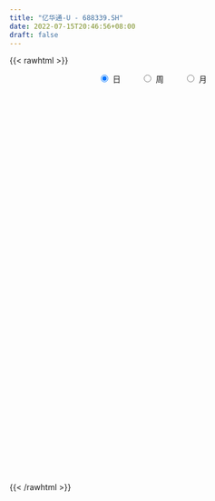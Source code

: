 ```yaml
---
title: "亿华通-U - 688339.SH"
date: 2022-07-15T20:46:56+08:00
draft: false
---
```

{{< rawhtml >}}
    <div style="text-align: center">
        <label style="padding: 1rem;"><input style="margin-right: .5rem" type="radio" name="period" value="D" checked onclick="period_change(this)">日</label>
        <label style="padding: 1rem;"><input style="margin-right: .5rem" type="radio" name="period" value="W" onclick="period_change(this)">周</label>
        <label style="padding: 1rem;"><input style="margin-right: .5rem" type="radio" name="period" value="M" onclick="period_change(this)">月</label>
    </div>
    <div id="chart" style="height: 700px;"></div> 
    <script type="text/javascript">
        const D_v = [122840.15,67784.85,40010.23,38948.13,27871.6,39319.38,24513.02,21845.94,32118.93,36399.35,22933.5,15683.45,16554.68,12849.53,21810.24,12802.76,8422.82,6478.18,26694.96,14858.07,17778.52,10036.28,19913.49,13846.43,11354.92,13323.6,16495.74,17724.28,27050.69,18312.02,26135.26,19083.2,10703.05,9941.13,13969.88,8158.47,5971.71,9762.68,6975.75,8599.5,11281.44,5937.91,11667.49,6543.9,6720.34,7186.29,8266.64,7191.52,7586.0,4204.61,6062.3,4913.04,5056.68,7971.61,9731.22,16400.45,9423.94,10645.43,14364.07,14942.88,13112.63,9391.3,11762.97,16383.7,19282.24,13751.73,13870.77,14265.45,16014.0,23109.76,22734.22,17003.62,17836.89,20062.16,15646.12,12535.87,15285.58,16427.45,10031.93,6187.57,6600.94,11083.04,9013.67,6338.99,9694.97,8666.97,12798.87,8049.06,8078.37,8896.34,10460.43,10818.56,7808.57,10925.07,9991.14,16662.99,11868.82,8359.2,9758.34,14391.55,8458.0,11807.37,14355.99,30365.06,15924.03,14913.21,8304.08,7945.53,6277.61,6343.32,13462.85,7157.8,8977.51,11316.66,5895.32,14329.83,16391.63,10662.02,9136.28,9342.3,11350.46,6739.46,5540.35,5962.11,4595.23,9185.24,7612.61,5132.15,10468.18,6330.5,6363.84,6632.13,10608.37,7289.84,8086.49,5783.23,4792.21,6573.24,6232.94,10130.53,4849.35,4464.63,4153.59,4233.44,12542.85,6956.34,3120.83,4142.68,4316.64,4665.44,4854.0,3888.17,2475.55,2548.46,4948.01,3987.51,4372.83,3967.58,9588.86,6949.38,7836.97,8032.09,8016.08,2885.98,4256.88,4048.5,3094.47,9227.32,5488.82,5253.54,4855.49,4092.91,5089.9,3146.23,2947.98,5293.71,3601.29,4149.55,5275.71,4000.51,2668.88,4547.8,3287.0,3639.04,4871.68,3408.7,2297.37,2127.36,2476.79,4500.35,2333.13,2205.24,2286.7,3216.13,5305.05,3241.56,3600.53,6212.56,8011.79,4543.25,3368.89,3243.83,2040.67,3694.43,4448.13,2793.34,3805.18,5010.77,4762.8,10262.33,4949.88,4379.0,2500.64,11866.2,6215.26,4521.55,4503.98,4345.94,6688.6,3845.1,7248.1,7540.7,6051.07,7377.5,5820.09,5238.02,4300.87,3339.42,10065.26,8948.86,7087.66,10022.39,11051.56,6993.14,7504.87,5094.32,6218.35,6010.46,7498.52,8163.59,7587.82,8732.62,13972.99,21505.89,34418.23,51848.86,36421.56,38996.94,42679.97,35809.18,28672.55,14386.99,14433.78,11206.43,16873.09,16737.07,10542.53,22698.34,19250.44,14996.81,19207.82,15948.66,23433.12,16879.81,11276.56,10150.86,9579.91,11139.99,9313.91,9901.43,11084.87,10017.03,8851.53,5251.3,5755.91,4103.58,6836.59,10156.94,6511.26,5836.97,5781.22,5190.43,7101.36,5289.57,5747.11,4364.54,4148.71,3749.45,11518.07,5743.48,5587.77,10517.52,15261.8,7705.4,7016.85,13699.87,12660.81,9051.48,9097.33,6549.23,6332.63,12725.28,11726.22,8049.2,6606.03,7295.96,11054.86,8091.2,5735.09,8550.36,24118.67,15389.17,19799.33,11619.3,8386.08,9705.25,8476.25,21129.69,29587.02,18396.94,13781.01,28933.95,21318.74,16120.02,12498.67,13280.19,12187.66,11288.44,11101.78,21794.72,13029.89,18081.5,15241.41,12327.49,10284.66,12921.27,17729.65,12553.24,8833.21,9481.98,7634.15,12380.82,11779.11,10301.09,8348.48,11144.2,9630.65,7218.25,9182.62,7363.99,7542.93,8383.76,15272.17,8167.78,6009.07,9386.29,10642.19,10416.92,8953.3,7683.05,9999.66,9678.29,13478.32,21483.06,23389.75,18117.36,18748.07,13506.47,13945.71,8430.04,7049.24,8331.72,10476.31,17408.25,8471.56,7128.25,12526.04,7298.51,10374.42,15161.27,12377.49,14807.54,12625.25,13198.4,9203.82,7768.05,11171.71,12213.79,12354.77,8014.02,15343.36,11257.94,35164.98,25034.53,21059.21,12976.91,13532.9,14258.8,11917.64,7464.15,16945.38,13020.25,10314.82,13676.22,6576.06,5467.06,8804.76,8382.35,6516.09,7212.9,7617.82,7274.67,6801.08,9631.54,9678.89,9406.44,7682.34,14741.83,7423.59,7888.21,7132.83,10528.0,12101.4,6241.09,4548.72,5959.77,6058.4,9178.07,7674.26,8038.68,5937.12,10970.33,5360.11,5948.21,5343.02,5394.36,7225.04,12139.68,18295.93,29971.32,20352.06,15887.27,11627.69,14100.43,15867.48,16378.41,14276.14,11672.19,12773.37,32556.25,24691.47,15882.45,17980.45,14378.51,14887.44,17570.3,21721.39,12299.97,11609.31,11423.32,11932.53,11199.22,24647.45,21241.77,13003.01,13831.51,9581.0,67475.36,40331.6]
const D_histogram = [0.0,-0.7734700855,-2.2127885845,-3.272280758,-4.0307066289,-3.5406134459,-3.2147796133,-2.9269873074,-2.12581302,-0.677530244,-0.0920580419,0.009569806,-0.0174501129,-0.0234540265,-0.736418748,-0.9880720503,-0.8591971742,-0.9165323857,0.6286565468,1.7914093257,1.7195987644,1.2005793726,1.0396555666,1.1462596878,1.5623157189,2.0014547604,2.4236506113,3.0315706045,3.7924260021,4.6267745873,3.785986613,2.5522860073,1.7840255253,0.916122877,-0.3371380793,-1.3749036388,-1.7778093792,-2.2624220332,-1.8646663412,-1.1857309782,-0.701679656,-0.5416046574,-0.1112017028,-0.2152440549,-0.4396379539,-0.1153275288,-0.5653307745,-0.7801678757,-1.053461704,-1.168616228,-1.3444306289,-1.519181336,-1.6302261435,-1.9075082637,-1.5291784499,-1.132157184,-0.6433733714,0.3178344778,1.1877169596,1.8729168429,2.3364409911,2.4763222367,2.4105843619,2.8661368087,3.82350349,4.3415219714,4.4590465451,3.575322261,3.8891065818,5.0538737411,6.2467588768,6.7199843579,6.1659492681,6.7131340093,6.0852009623,5.3779513738,3.7510818199,1.6813437247,1.239625649,0.9707289875,0.504224994,0.9569765005,0.8750841354,0.1808644211,0.6072741495,0.2196403425,0.6798560284,1.2367413296,1.5637441031,1.5855559865,1.2932602367,1.7998931316,1.1352278558,0.4776852615,-0.6576589696,-2.6019943661,-2.584918622,-2.7700075726,-3.0466480619,-4.2437382237,-4.9491288938,-4.5903361461,-3.0317062638,-5.6281112966,-7.5764232801,-7.6883063462,-7.4566690269,-6.4981550884,-5.4819695719,-5.2189934308,-2.2372071153,-0.3171440595,1.7871282211,4.15029998,5.0095038895,6.7203035772,8.1578728206,7.8177546848,6.8720546304,6.8864093201,4.2300824997,2.936326663,0.3515556197,0.4318763064,0.2680054801,0.3464329044,-0.8327994884,-2.390063346,-1.0569147153,-0.0466425962,-1.1206112906,-3.1746924234,-5.9253715326,-6.8438761745,-6.363275491,-5.1383251228,-4.9869231763,-3.4034554464,-2.7653967465,-3.9583065631,-4.1825579403,-4.1536323135,-4.3243829968,-4.0794512563,-5.717964102,-5.8011117093,-5.1598400638,-4.3186689611,-3.9940013701,-4.2722097197,-4.6116827573,-4.6249295307,-3.84236587,-3.2518676884,-1.9041902412,-1.3607705559,-0.1872625896,0.8286860755,3.6946078161,4.7406589877,6.3341192935,7.0890925464,5.9877070144,4.6903226091,4.4454962176,3.4029466685,2.7835123892,4.4305628398,4.6607940938,5.0754096395,4.3355046451,3.8300592786,2.7196944404,2.0001349404,1.5625155009,-0.0466224611,-0.5978249202,-1.762662149,-3.5086860291,-4.5992092684,-5.0848688724,-4.2436850816,-4.0462884327,-3.7366075639,-2.7867167623,-1.8912602402,-1.1708320181,-0.835798211,-0.8856155572,0.4144869767,1.0346376514,1.2256490338,1.5209744534,2.0663121833,2.9354432017,3.1224493146,2.5950441708,2.8649773255,3.8641517161,4.0798644023,3.2771993678,2.4668995146,1.6880308225,0.9703120299,-0.4892564663,-1.7362878379,-2.6320811043,-2.3594052992,-1.4666568868,-1.9122254876,-2.173992095,-2.8264591644,-2.8618309068,-0.1069653937,1.2021116383,1.9382366117,1.4445247142,0.8356349464,1.8610583761,1.9561805684,3.4632757947,4.7933365329,4.3880372308,3.6357290069,2.5975174365,1.0795290646,0.4847443009,-0.6474847989,-0.9765878323,-0.4656552512,-0.5401038669,-1.0867289091,-2.5644295351,-3.1588349852,-4.3514482219,-5.1988206349,-4.8717893723,-3.8325733095,-2.7092514371,-2.7199650155,-1.871176307,-1.5194538894,-0.6837733901,0.6740076092,0.3666824361,2.8198304235,4.1029451003,5.4325241804,6.5023764636,5.1827726827,3.7675055324,2.2091870142,1.3641061318,1.1725479937,1.207159756,1.6425316148,0.9757563333,1.2074189129,0.597360133,-0.8734151871,-3.0349615637,-4.3962606748,-6.2275902402,-6.4321852293,-6.2242220909,-5.7780035565,-5.3930608941,-5.0301615027,-4.9534807415,-4.8810855646,-4.1116249499,-4.2546953296,-4.1356590641,-4.0571990893,-3.418296631,-3.0549834078,-2.341056533,-0.9353017549,-0.5963603893,-0.229004162,0.0314891544,0.7562784574,1.2830847721,1.6814239602,2.5144259743,2.698080535,2.6440309702,2.7588029996,3.4061502512,3.501299324,3.626022808,4.4335002522,5.4192839246,5.1528326213,4.3781441191,2.5720583787,2.5951092153,2.2705527133,2.0788332,2.1677766779,1.6412645342,1.6884235443,1.8137739769,1.4885849386,1.2418287403,1.231112644,1.5205364581,0.8722080012,0.4837028424,0.3392166528,1.3174864342,1.816896274,2.3049333353,2.0274836735,1.0312761988,0.7212524216,0.2234903223,0.3566957431,1.2445351185,1.3562138028,1.3521796355,2.1917228404,1.6526280073,1.8585157216,1.4984234186,1.2866141806,1.2550507344,0.6179454108,-0.0980397743,0.1736758659,-0.6470880577,-2.1100108913,-3.572925666,-4.1226502831,-4.1607085531,-4.5724094572,-4.4453757611,-4.700893368,-4.7400321943,-4.8495883656,-4.609322063,-4.7613420796,-5.1838143705,-4.7290529255,-4.6258611282,-4.6900293385,-4.7167687257,-4.2611726123,-3.6067737074,-2.9738303775,-2.0986628864,-1.6360732758,-1.737865215,-1.652502388,-1.336947611,-1.3711547166,-1.9387557814,-1.8651939026,-1.9286278525,-2.1155176295,-2.3830373096,-2.5737871514,-2.8875392972,-3.5865718874,-4.5460894935,-5.0261960112,-4.1946975255,-3.1986369697,-2.1303170099,-1.3907713087,-0.7352636724,-0.274244651,0.7860824913,1.4224691812,2.0934929367,2.5797147634,3.1159346591,3.4096029348,3.5504149854,3.4127437219,2.7866184048,2.2739276156,1.7302224804,1.6900525031,1.5444603614,1.1448125244,0.5149237109,0.396707263,0.8942222603,1.2236895773,1.882149373,2.3863669054,3.7473821755,4.2853516211,3.8016999827,3.2011172664,2.3682752654,2.2724265121,1.6600312926,1.1000002452,1.1408144655,0.7340683601,0.3472470466,-0.6815139569,-0.9984126192,-1.3454668923,-1.6812278956,-2.0050700835,-1.9342202724,-1.972669665,-1.754025668,-1.8475733614,-2.0128100451,-2.694744663,-3.1704403999,-2.8746099041,-2.2968871634,-1.5075413309,-0.9049329629,-0.3174308338,0.287326375,0.908193908,1.5109239868,1.9874739729,2.2348099437,2.319143313,2.5302811808,2.8295894988,3.1013951226,3.2255171787,3.2712955183,2.9505126742,2.6315148266,2.4149815025,2.0847228883,1.9848386796,2.0313372849,2.3144044797,0.4505347222,-0.5174015703,-1.2828497962,-1.7398481594,-2.0272863567,-1.8262746155,-1.4805637571,-1.0735845883,-0.845564168,-0.4997832037,-0.0742051554,0.6734472135,0.8834380131,0.9706022418,1.2362902619,1.4299256962,1.5937081348,1.7852734157,1.5046996804,1.2674997727,1.0893674449,1.0055285884,0.8163301188,0.6080805747,0.9251931126,0.7519484791,0.4529476198,-0.050631906,-0.245575927,0.8383952707,1.2657099495]
const D_fast = [0.0,-0.9668376068,-2.959353252,-4.836915615,-6.6030181431,-6.9980783216,-7.4759393923,-7.9198939133,-7.6501728808,-6.3712726659,-5.8088149742,-5.7047946748,-5.736177122,-5.7480445421,-6.6451139506,-7.1437852655,-7.229709683,-7.5161779909,-5.8138249217,-4.2032198114,-3.8451306816,-4.0640052302,-3.9650151446,-3.5718461015,-2.7652111407,-1.8257084091,-0.7975999053,0.5682127391,2.2771746372,4.2682168692,4.3739255481,3.7782964442,3.4560423435,2.8171704145,1.4796249384,0.0981334692,-0.749224616,-1.7994427783,-1.8678536716,-1.4853510532,-1.176719645,-1.1520458108,-0.7494432818,-0.9072966476,-1.2416000351,-0.9461214922,-1.5374574316,-1.9473365017,-2.483995756,-2.8913043369,-3.4032263951,-3.9577724362,-4.4763737796,-5.2305329657,-5.2344977644,-5.1205157945,-4.7925753247,-3.751908856,-2.5850971344,-1.4316680404,-0.3840336443,0.3749281605,0.9118363761,2.0839230251,3.9971655788,5.6005645531,6.8328507631,6.8429570443,8.1290180105,10.557253605,13.3118284599,15.4650500305,16.4525022578,18.6779705013,19.5713376949,20.2085759498,19.5194768509,17.8700746868,17.7382630234,17.7120486087,17.3716008638,18.0635964954,18.2004751641,17.5514715551,18.1296998209,17.7969760996,18.4271557925,19.2932264262,20.0111652254,20.4293661055,20.4603854148,21.4169915927,21.0361332808,20.4980120019,19.1982530284,16.6034190403,15.9742651289,15.0966742852,14.0583717805,11.8003470627,9.8576741692,9.0688828803,9.8695861967,5.8661533397,2.0237355362,-0.0102241165,-1.6427540539,-2.3087788874,-2.663085764,-3.7048579805,-1.2823734438,0.5584035971,3.1094579329,6.5102046868,8.6217845688,12.0126601507,15.4896975993,17.1040181347,17.8763317379,19.6122887576,18.0134825622,17.4538083912,14.9569262528,15.1452160162,15.0483465599,15.2133822103,13.8259499454,11.6711702513,12.7400902032,13.7387016732,12.3845801562,9.5368259175,5.3048039252,2.6753302397,1.5651120503,1.5054811379,0.4101522904,1.1427561587,1.0894656719,-1.0930207855,-2.3629116477,-3.3723940993,-4.6242405318,-5.3991716053,-8.4671754766,-10.0006010113,-10.6492893816,-10.8877855193,-11.5616182708,-12.9078790502,-14.4002727771,-15.5697519333,-15.7477797401,-15.9702484806,-15.0986185937,-14.8953915474,-13.7686992285,-12.5455790445,-8.7560053499,-6.5247894313,-3.3477993022,-0.8205529127,-0.4250116911,-0.5498154442,0.3167322188,0.1249193369,0.2013631549,2.9560543154,4.3514840928,6.0349520484,6.3789232153,6.8309926685,6.4005514404,6.1810256754,6.1340351112,4.5132415339,3.8125828448,2.2070800787,-0.4161153087,-2.6564408651,-4.4133176872,-4.6330551668,-5.4472306261,-6.0717016483,-5.8184900372,-5.3958485752,-4.9681283576,-4.8420441033,-5.1132653387,-3.7095410607,-2.8307309732,-2.3333073323,-1.6577382993,-0.5958225236,1.0071692952,1.9747877368,2.0961436356,3.0823211218,5.0475334414,6.2832122282,6.2998470357,6.1062720611,5.7494110746,5.2742702895,3.6923876768,2.0112843457,0.4574708032,0.1402952835,0.6663794742,-0.2572454985,-1.0625101296,-2.4215919901,-3.1724214593,-0.4442972946,1.165307647,2.3859917733,2.2534110543,1.8534300231,3.3441180469,3.9282853812,6.3011995562,8.8295944277,9.5213044332,9.6779284611,9.2890962498,8.0409901441,7.5673914556,6.273291156,5.7000411646,6.0945599329,5.8850853505,5.066778081,2.9479700713,1.5638558748,-0.7166194173,-2.863696989,-3.7546130695,-3.6735403341,-3.227531321,-3.9182361533,-3.5372415216,-3.5653825762,-2.9006454244,-1.3743625229,-1.590017087,1.5680885063,3.8769394582,6.5646495833,9.2600959825,9.2361853723,8.7627946051,7.7567728404,7.252718491,7.3542973512,7.6906990526,8.5367038151,8.1138676169,8.6473849247,8.1866661781,6.4975370612,3.5772502937,1.1168860138,-2.2713411116,-4.083982408,-5.4320747923,-6.430357147,-7.3936797081,-8.2883206924,-9.4500101167,-10.5978863309,-10.8563319537,-12.0630761658,-12.9779546662,-13.9137944639,-14.1294661633,-14.529898792,-14.4012360505,-13.2293067111,-13.0394554428,-12.7293502561,-12.460984651,-11.5471257336,-10.6995482259,-9.8808530477,-8.4192445401,-7.5610698456,-6.9541116679,-6.1496388887,-4.6507540742,-3.6802801704,-2.6490509845,-0.7331984772,1.6074061764,2.6291630284,2.9490105559,1.7859394102,2.4577675506,2.700849227,3.0288380136,3.6597256611,3.5435296509,4.0127945471,4.5915884739,4.6385456703,4.702246657,4.9993087218,5.6688666503,5.2385901937,4.9710107455,4.9113287192,6.2189701091,7.1726040174,8.2368744126,8.4662956691,7.7279072441,7.5981965723,7.1563070536,7.3786864101,8.5776595652,9.0283917001,9.3624024417,10.7498763568,10.6239385255,11.2944551702,11.3089687218,11.4188130289,11.7010122664,11.2183932955,10.4778981668,10.7930327735,9.8104968355,7.820071279,5.4639250878,3.8835378999,2.8053024917,1.2504992233,0.2661889791,-1.1645519698,-2.3886988446,-3.7106521073,-4.6227163204,-5.965071857,-7.6834977405,-8.4109995269,-9.4642730116,-10.7009485565,-11.9068801252,-12.5165771648,-12.7638716868,-12.8743859512,-12.5238841817,-12.4703128902,-13.0065711331,-13.3343339031,-13.3530160288,-13.7300118136,-14.7823018238,-15.1750384206,-15.7206293336,-16.436398518,-17.2996775256,-18.1338741551,-19.1695111252,-20.7651866872,-22.8612266668,-24.5978821873,-24.815058083,-24.6186567696,-24.0829160622,-23.6910631883,-23.2193714701,-22.8269136114,-21.5700658462,-20.578061861,-19.3836648713,-18.2525143538,-16.9373107933,-15.7912417839,-14.762825987,-14.04731132,-13.976782036,-13.9209909213,-14.0321404363,-13.6497972878,-13.4092743392,-13.5227190451,-14.0238769309,-14.0429165631,-13.3218460006,-12.6864562893,-11.5574591504,-10.4566498917,-8.1587890777,-6.5494817268,-6.0827083695,-5.8830117692,-6.1237849539,-5.6515270791,-5.8489144755,-6.1339454616,-5.8079276249,-6.0311566403,-6.3311661921,-7.5303056849,-8.0968075019,-8.7802284982,-9.5362964753,-10.3614061842,-10.7741114411,-11.30572825,-11.52559067,-12.0810317037,-12.7494708987,-14.1050916823,-15.3733975192,-15.7962194995,-15.7927185496,-15.3802580498,-15.0038829226,-14.4957385019,-13.8191496993,-12.9712336893,-11.9907726138,-11.0173541346,-10.2113156778,-9.5471964803,-8.7034883172,-7.6967826246,-6.6496282201,-5.7191268693,-4.8555246501,-4.4386793257,-4.0997984667,-3.7125864151,-3.5216643073,-3.1253388461,-2.5710059196,-1.7093376048,-3.4605736818,-4.5578603669,-5.6440210419,-6.5359814448,-7.3302412313,-7.585798144,-7.6102282249,-7.4716452031,-7.4550158248,-7.2341806614,-6.827153902,-5.9111397297,-5.4802894269,-5.1504746378,-4.5757140521,-4.0245971938,-3.4623877214,-2.8245040867,-2.7289029018,-2.6492278663,-2.555018333,-2.3874750423,-2.3725909822,-2.4288203826,-1.8804095666,-1.8656670804,-2.0514310347,-2.567668537,-2.8240065397,-1.5304365244,-0.7866943582]
const D_slow = [0.0,-0.1933675214,-0.7465646675,-1.564634857,-2.5723115142,-3.4574648757,-4.261159779,-4.9929066059,-5.5243598609,-5.6937424219,-5.7167569323,-5.7143644808,-5.7187270091,-5.7245905157,-5.9086952027,-6.1557132152,-6.3705125088,-6.5996456052,-6.4424814685,-5.9946291371,-5.564729446,-5.2645846028,-5.0046707112,-4.7181057893,-4.3275268595,-3.8271631694,-3.2212505166,-2.4633578655,-1.5152513649,-0.3585577181,0.5879389351,1.226010437,1.6720168183,1.9010475375,1.8167630177,1.473037108,1.0285847632,0.4629792549,-0.0031873304,-0.299620075,-0.475039989,-0.6104411533,-0.638241579,-0.6920525928,-0.8019620812,-0.8307939634,-0.9721266571,-1.167168626,-1.430534052,-1.722688109,-2.0587957662,-2.4385911002,-2.8461476361,-3.323024702,-3.7053193145,-3.9883586105,-4.1492019533,-4.0697433339,-3.772814094,-3.3045848832,-2.7204746355,-2.1013940763,-1.4987479858,-0.7822137836,0.1736620889,1.2590425817,2.373804218,3.2676347832,4.2399114287,5.503379864,7.0650695832,8.7450656726,10.2865529896,11.964836492,13.4861367326,14.830624576,15.768395031,16.1887309621,16.4986373744,16.7413196212,16.8673758698,17.1066199949,17.3253910287,17.370607134,17.5224256714,17.577335757,17.7472997641,18.0564850965,18.4474211223,18.8438101189,19.1671251781,19.617098461,19.900905425,20.0203267404,19.855911998,19.2054134064,18.5591837509,17.8666818578,17.1050198423,16.0440852864,14.806803063,13.6592190264,12.9012924605,11.4942646363,9.6001588163,7.6780822297,5.813914973,4.1893762009,2.8188838079,1.5141354503,0.9548336714,0.8755476566,1.3223297118,2.3599047068,3.6122806792,5.2923565735,7.3318247787,9.2862634499,11.0042771075,12.7258794375,13.7834000624,14.5174817282,14.6053706331,14.7133397097,14.7803410798,14.8669493059,14.6587494338,14.0612335973,13.7970049185,13.7853442694,13.5051914468,12.7115183409,11.2301754578,9.5192064141,7.9283875414,6.6438062607,5.3970754666,4.546211605,3.8548624184,2.8652857776,1.8196462926,0.7812382142,-0.299857535,-1.3197203491,-2.7492113746,-4.1994893019,-5.4894493179,-6.5691165581,-7.5676169007,-8.6356693306,-9.7885900199,-10.9448224026,-11.9054138701,-12.7183807922,-13.1944283525,-13.5346209915,-13.5814366389,-13.37426512,-12.450613166,-11.265448419,-9.6819185957,-7.9096454591,-6.4127187055,-5.2401380532,-4.1287639988,-3.2780273317,-2.5821492344,-1.4745085244,-0.309310001,0.9595424089,2.0434185702,3.0009333898,3.6808569999,4.180890735,4.5715196103,4.559863995,4.4104077649,3.9697422277,3.0925707204,1.9427684033,0.6715511852,-0.3893700852,-1.4009421934,-2.3350940843,-3.0317732749,-3.504588335,-3.7972963395,-4.0062458922,-4.2276497815,-4.1240280374,-3.8653686245,-3.5589563661,-3.1787127527,-2.6621347069,-1.9282739065,-1.1476615778,-0.4989005351,0.2173437963,1.1833817253,2.2033478259,3.0226476678,3.6393725465,4.0613802521,4.3039582596,4.181644143,3.7475721836,3.0895519075,2.4997005827,2.133036361,1.6549799891,1.1114819653,0.4048671742,-0.3105905525,-0.3373319009,-0.0368039913,0.4477551616,0.8088863401,1.0177950767,1.4830596708,1.9721048129,2.8379237615,4.0362578948,5.1332672024,6.0421994542,6.6915788133,6.9614610795,7.0826471547,6.920775955,6.6766289969,6.5602151841,6.4251892174,6.1535069901,5.5123996063,4.72269086,3.6348288045,2.3351236458,1.1171763028,0.1590329754,-0.5182798839,-1.1982711378,-1.6660652145,-2.0459286869,-2.2168720344,-2.0483701321,-1.9566995231,-1.2517419172,-0.2260056421,1.132125403,2.7577195189,4.0534126895,4.9952890727,5.5475858262,5.8886123592,6.1817493576,6.4835392966,6.8941722003,7.1381112836,7.4399660118,7.5893060451,7.3709522483,6.6122118574,5.5131466887,3.9562491286,2.3482028213,0.7921472986,-0.6523535905,-2.000618814,-3.2581591897,-4.4965293751,-5.7168007663,-6.7447070037,-7.8083808361,-8.8422956022,-9.8565953745,-10.7111695323,-11.4749153842,-12.0601795175,-12.2940049562,-12.4430950535,-12.500346094,-12.4924738054,-12.3034041911,-11.982632998,-11.562277008,-10.9336705144,-10.2591503806,-9.5981426381,-8.9084418882,-8.0569043254,-7.1815794944,-6.2750737924,-5.1666987294,-3.8118777482,-2.5236695929,-1.4291335631,-0.7861189685,-0.1373416646,0.4302965137,0.9500048137,1.4919489832,1.9022651167,2.3243710028,2.777814497,3.1499607317,3.4604179167,3.7681960777,4.1483301923,4.3663821926,4.4873079031,4.5721120663,4.9014836749,5.3557077434,5.9319410772,6.4388119956,6.6966310453,6.8769441507,6.9328167313,7.0219906671,7.3331244467,7.6721778974,8.0102228062,8.5581535164,8.9713105182,9.4359394486,9.8105453032,10.1321988484,10.445961532,10.6004478847,10.5759379411,10.6193569076,10.4575848932,9.9300821703,9.0368507538,8.006188183,6.9660110448,5.8229086805,4.7115647402,3.5363413982,2.3513333496,1.1389362583,-0.0133942575,-1.2037297774,-2.49968337,-3.6819466014,-4.8384118834,-6.0109192181,-7.1901113995,-8.2554045526,-9.1570979794,-9.9005555738,-10.4252212954,-10.8342396143,-11.2687059181,-11.6818315151,-12.0160684178,-12.358857097,-12.8435460423,-13.309844518,-13.7920014811,-14.3208808885,-14.9166402159,-15.5600870038,-16.281971828,-17.1786147999,-18.3151371733,-19.5716861761,-20.6203605574,-21.4200197999,-21.9525990523,-22.3002918795,-22.4841077976,-22.5526689604,-22.3561483376,-22.0005310422,-21.4771578081,-20.8322291172,-20.0532454524,-19.2008447187,-18.3132409724,-17.4600550419,-16.7634004407,-16.1949185368,-15.7623629167,-15.3398497909,-14.9537347006,-14.6675315695,-14.5388006418,-14.439623826,-14.216068261,-13.9101458666,-13.4396085234,-12.843016797,-11.9061712532,-10.8348333479,-9.8844083522,-9.0841290356,-8.4920602193,-7.9239535912,-7.5089457681,-7.2339457068,-6.9487420904,-6.7652250004,-6.6784132387,-6.848791728,-7.0983948828,-7.4347616059,-7.8550685797,-8.3563361006,-8.8398911687,-9.333058585,-9.771565002,-10.2334583423,-10.7366608536,-11.4103470194,-12.2029571193,-12.9216095954,-13.4958313862,-13.8727167189,-14.0989499596,-14.1783076681,-14.1064760743,-13.8794275973,-13.5016966006,-13.0048281074,-12.4461256215,-11.8663397932,-11.233769498,-10.5263721233,-9.7510233427,-8.944644048,-8.1268201684,-7.3891919999,-6.7313132933,-6.1275679176,-5.6063871956,-5.1101775257,-4.6023432044,-4.0237420845,-3.911108404,-4.0404587966,-4.3611712456,-4.7961332855,-5.3029548746,-5.7595235285,-6.1296644678,-6.3980606149,-6.6094516568,-6.7343974578,-6.7529487466,-6.5845869432,-6.36372744,-6.1210768795,-5.812004314,-5.45452289,-5.0560958563,-4.6097775024,-4.2336025823,-3.9167276391,-3.6443857779,-3.3930036307,-3.188921101,-3.0369009574,-2.8056026792,-2.6176155594,-2.5043786545,-2.517036631,-2.5784306127,-2.3688317951,-2.0524043077]
const D_data = [['2020-08-10', 260.0, 187.12, 183.0, 261.11],['2020-08-11', 187.12, 175.0, 170.55, 198.78],['2020-08-12', 169.8, 159.38, 156.67, 171.88],['2020-08-13', 159.5, 154.99, 153.33, 168.88],['2020-08-14', 155.0, 150.6, 149.0, 157.87],['2020-08-17', 151.6, 162.05, 148.02, 165.5],['2020-08-18', 161.38, 158.94, 156.5, 163.48],['2020-08-19', 158.01, 157.0, 156.53, 165.28],['2020-08-20', 158.33, 163.61, 155.2, 168.51],['2020-08-21', 165.05, 175.9, 165.05, 183.69],['2020-08-24', 175.89, 169.48, 160.2, 175.89],['2020-08-25', 166.2, 164.43, 162.1, 168.93],['2020-08-26', 164.13, 162.2, 161.21, 174.0],['2020-08-27', 160.95, 161.54, 157.58, 166.98],['2020-08-28', 160.01, 149.59, 148.83, 162.8],['2020-08-31', 148.02, 151.2, 146.63, 155.8],['2020-09-01', 149.2, 154.0, 149.01, 157.01],['2020-09-02', 153.09, 150.22, 149.28, 155.48],['2020-09-03', 149.27, 173.3, 146.9, 173.3],['2020-09-04', 169.03, 175.94, 167.83, 178.0],['2020-09-07', 173.5, 164.01, 162.42, 185.0],['2020-09-08', 164.0, 157.2, 156.56, 167.77],['2020-09-09', 166.0, 160.01, 157.5, 173.0],['2020-09-10', 160.83, 163.4, 151.0, 168.0],['2020-09-11', 161.97, 169.14, 160.18, 171.08],['2020-09-14', 171.3, 172.6, 169.15, 176.14],['2020-09-15', 173.0, 176.0, 169.0, 181.99],['2020-09-16', 177.4, 182.91, 172.22, 186.0],['2020-09-17', 186.3, 191.0, 182.01, 203.0],['2020-09-18', 192.1, 199.5, 190.19, 211.29],['2020-09-21', 201.89, 181.88, 177.19, 201.95],['2020-09-22', 180.0, 174.0, 174.0, 183.79],['2020-09-23', 175.44, 176.35, 171.5, 177.86],['2020-09-24', 175.01, 172.0, 171.71, 179.47],['2020-09-25', 172.0, 161.91, 160.78, 173.97],['2020-09-28', 163.0, 157.94, 157.6, 163.84],['2020-09-29', 157.94, 160.9, 157.94, 164.44],['2020-09-30', 161.95, 155.95, 154.0, 162.48],['2020-10-09', 160.5, 165.15, 160.0, 166.66],['2020-10-12', 167.68, 170.35, 163.99, 171.49],['2020-10-13', 168.02, 170.25, 165.18, 176.34],['2020-10-14', 170.0, 167.36, 166.0, 170.0],['2020-10-15', 167.91, 172.0, 167.91, 175.77],['2020-10-16', 172.77, 165.96, 165.96, 173.0],['2020-10-19', 163.0, 163.19, 162.08, 168.29],['2020-10-20', 162.53, 170.0, 162.24, 170.97],['2020-10-21', 169.0, 159.55, 159.0, 169.5],['2020-10-22', 158.66, 160.0, 157.11, 163.4],['2020-10-23', 160.39, 157.02, 156.0, 165.35],['2020-10-26', 155.01, 156.83, 153.55, 159.4],['2020-10-27', 156.51, 154.0, 151.5, 157.2],['2020-10-28', 154.0, 151.59, 150.01, 154.28],['2020-10-29', 148.9, 149.97, 148.19, 152.76],['2020-10-30', 149.77, 144.97, 144.97, 153.47],['2020-11-02', 146.0, 151.58, 145.88, 153.49],['2020-11-03', 155.0, 152.3, 149.99, 158.9],['2020-11-04', 154.36, 154.56, 151.21, 157.5],['2020-11-05', 155.0, 163.7, 154.3, 164.5],['2020-11-06', 166.0, 167.57, 165.0, 170.88],['2020-11-09', 168.0, 170.2, 164.67, 170.66],['2020-11-10', 170.08, 171.8, 168.08, 177.56],['2020-11-11', 171.82, 170.97, 168.2, 175.69],['2020-11-12', 178.0, 170.3, 169.11, 178.0],['2020-11-13', 173.3, 179.85, 171.51, 180.66],['2020-11-16', 183.0, 192.62, 181.18, 195.0],['2020-11-17', 191.62, 194.5, 189.0, 198.04],['2020-11-18', 193.5, 195.0, 187.0, 198.5],['2020-11-19', 197.44, 184.0, 184.0, 197.5],['2020-11-20', 184.93, 201.0, 184.02, 202.49],['2020-11-23', 200.25, 219.97, 194.81, 227.02],['2020-11-24', 227.82, 232.16, 217.33, 238.88],['2020-11-25', 232.0, 234.0, 228.0, 241.5],['2020-11-26', 233.01, 227.44, 219.49, 238.0],['2020-11-27', 226.66, 247.99, 225.02, 251.88],['2020-11-30', 245.18, 240.0, 234.0, 251.51],['2020-12-01', 238.41, 242.01, 235.2, 252.5],['2020-12-02', 240.0, 230.0, 228.0, 240.01],['2020-12-03', 228.0, 218.88, 217.97, 229.2],['2020-12-04', 221.0, 235.98, 216.13, 240.4],['2020-12-07', 234.07, 239.48, 231.0, 239.63],['2020-12-08', 235.66, 238.0, 235.66, 249.04],['2020-12-09', 242.1, 252.5, 242.0, 259.99],['2020-12-10', 245.47, 250.0, 244.0, 261.0],['2020-12-11', 249.04, 243.12, 236.11, 253.49],['2020-12-14', 241.4, 259.25, 233.5, 259.25],['2020-12-15', 257.0, 251.99, 245.05, 265.73],['2020-12-16', 257.1, 265.7, 253.01, 274.0],['2020-12-17', 267.0, 273.0, 262.33, 276.8],['2020-12-18', 270.0, 276.25, 268.0, 278.77],['2020-12-21', 277.7, 277.3, 270.18, 286.44],['2020-12-22', 272.38, 276.5, 271.1, 296.58],['2020-12-23', 279.99, 291.11, 279.99, 299.32],['2020-12-24', 293.01, 280.0, 280.0, 299.26],['2020-12-25', 281.08, 280.0, 268.0, 286.0],['2020-12-28', 275.0, 271.92, 264.01, 279.88],['2020-12-29', 266.99, 254.9, 245.0, 271.7],['2020-12-30', 252.87, 274.87, 250.0, 278.35],['2020-12-31', 275.0, 272.33, 268.96, 285.0],['2021-01-04', 268.0, 270.09, 265.2, 278.76],['2021-01-05', 265.57, 253.99, 252.01, 272.8],['2021-01-06', 254.97, 253.5, 249.01, 261.46],['2021-01-07', 263.45, 264.1, 262.01, 275.8],['2021-01-08', 288.0, 283.18, 270.11, 295.0],['2021-01-11', 285.0, 226.54, 226.54, 292.0],['2021-01-12', 220.0, 218.53, 212.1, 223.43],['2021-01-13', 231.0, 231.06, 227.51, 242.0],['2021-01-14', 230.16, 230.57, 222.31, 235.73],['2021-01-15', 228.08, 238.02, 223.6, 241.99],['2021-01-18', 237.7, 239.79, 227.59, 245.38],['2021-01-19', 242.98, 229.83, 225.59, 242.98],['2021-01-20', 230.98, 269.9, 230.98, 271.77],['2021-01-21', 266.0, 269.0, 261.0, 272.71],['2021-01-22', 268.5, 282.98, 265.5, 287.99],['2021-01-25', 282.93, 301.0, 278.03, 315.8],['2021-01-26', 301.0, 295.0, 292.0, 306.7],['2021-01-27', 299.99, 318.0, 288.16, 318.01],['2021-01-28', 303.07, 330.0, 301.08, 339.68],['2021-01-29', 334.96, 318.3, 310.89, 339.88],['2021-02-01', 299.0, 314.57, 299.0, 324.07],['2021-02-02', 319.73, 331.3, 306.17, 333.99],['2021-02-03', 327.38, 297.01, 280.08, 334.0],['2021-02-04', 291.61, 308.27, 290.14, 317.0],['2021-02-05', 301.0, 284.96, 284.8, 309.8],['2021-02-08', 288.63, 313.98, 285.03, 316.0],['2021-02-09', 311.1, 313.08, 310.91, 325.0],['2021-02-10', 314.5, 318.25, 295.3, 332.0],['2021-02-18', 316.07, 301.41, 298.0, 316.07],['2021-02-19', 285.0, 290.0, 285.0, 296.98],['2021-02-22', 290.0, 326.23, 290.0, 348.0],['2021-02-23', 326.0, 330.07, 317.95, 343.84],['2021-02-24', 336.67, 305.25, 301.17, 340.0],['2021-02-25', 309.78, 284.62, 282.04, 315.0],['2021-02-26', 271.83, 260.9, 255.36, 278.88],['2021-03-01', 271.9, 270.26, 265.03, 277.99],['2021-03-02', 277.31, 282.55, 275.1, 294.05],['2021-03-03', 283.0, 292.93, 271.02, 293.89],['2021-03-04', 287.09, 280.0, 276.02, 290.99],['2021-03-05', 276.0, 300.0, 270.31, 300.79],['2021-03-08', 298.33, 292.3, 291.02, 315.0],['2021-03-09', 293.38, 265.62, 257.0, 296.88],['2021-03-10', 273.0, 270.98, 261.12, 279.8],['2021-03-11', 270.98, 270.46, 267.0, 277.46],['2021-03-12', 273.0, 264.2, 257.0, 278.0],['2021-03-15', 262.3, 266.12, 260.0, 277.77],['2021-03-16', 255.0, 234.5, 225.17, 267.79],['2021-03-17', 237.0, 244.2, 227.11, 249.97],['2021-03-18', 246.15, 249.7, 239.0, 249.97],['2021-03-19', 241.18, 251.56, 241.1, 252.99],['2021-03-22', 249.22, 243.9, 236.95, 249.22],['2021-03-23', 244.53, 231.99, 227.87, 244.53],['2021-03-24', 232.0, 224.66, 221.1, 235.79],['2021-03-25', 224.66, 222.6, 217.0, 231.0],['2021-03-26', 223.98, 229.63, 223.98, 234.44],['2021-03-29', 233.58, 226.34, 224.12, 233.58],['2021-03-30', 239.0, 237.17, 235.2, 247.69],['2021-03-31', 239.01, 229.0, 226.4, 243.13],['2021-04-01', 228.95, 239.0, 226.0, 241.63],['2021-04-02', 239.38, 241.3, 236.57, 246.51],['2021-04-06', 254.8, 275.0, 249.9, 276.9],['2021-04-07', 279.0, 264.5, 256.98, 279.0],['2021-04-08', 269.0, 281.48, 263.0, 288.0],['2021-04-09', 284.98, 281.48, 279.02, 298.0],['2021-04-12', 279.9, 261.5, 256.02, 282.9],['2021-04-13', 255.07, 255.99, 253.5, 261.5],['2021-04-14', 255.56, 268.0, 252.3, 271.0],['2021-04-15', 268.0, 257.13, 255.38, 268.0],['2021-04-16', 255.01, 259.99, 250.28, 264.18],['2021-04-19', 259.95, 293.8, 258.0, 297.98],['2021-04-20', 292.61, 284.66, 281.0, 294.16],['2021-04-21', 282.88, 292.68, 277.01, 298.82],['2021-04-22', 293.68, 281.32, 279.99, 297.79],['2021-04-23', 278.19, 284.52, 278.19, 293.39],['2021-04-26', 285.16, 275.66, 274.88, 288.0],['2021-04-27', 274.83, 278.05, 268.27, 281.72],['2021-04-28', 275.11, 280.5, 274.36, 289.06],['2021-04-29', 280.5, 261.52, 261.01, 281.0],['2021-04-30', 261.52, 269.3, 261.5, 272.75],['2021-05-06', 268.0, 256.6, 254.04, 269.5],['2021-05-07', 253.01, 239.8, 237.05, 257.98],['2021-05-10', 235.0, 237.42, 232.89, 247.98],['2021-05-11', 233.1, 237.02, 229.0, 238.0],['2021-05-12', 239.0, 250.89, 232.05, 253.58],['2021-05-13', 249.55, 242.18, 238.18, 249.55],['2021-05-14', 242.0, 241.57, 233.0, 244.85],['2021-05-17', 244.0, 250.01, 241.56, 257.0],['2021-05-18', 250.94, 251.99, 248.02, 255.58],['2021-05-19', 253.98, 252.43, 248.58, 254.99],['2021-05-20', 255.0, 249.1, 248.5, 259.88],['2021-05-21', 248.6, 243.77, 240.1, 255.5],['2021-05-24', 245.4, 263.3, 243.8, 264.98],['2021-05-25', 260.0, 260.0, 255.65, 263.21],['2021-05-26', 261.5, 257.2, 256.08, 263.0],['2021-05-27', 259.82, 260.45, 259.0, 267.52],['2021-05-28', 259.23, 266.89, 259.23, 274.45],['2021-05-31', 266.89, 276.47, 261.83, 284.95],['2021-06-01', 275.5, 273.0, 270.35, 281.0],['2021-06-02', 271.5, 265.3, 261.19, 273.99],['2021-06-03', 263.0, 276.77, 260.01, 285.4],['2021-06-04', 274.0, 292.16, 266.0, 294.0],['2021-06-07', 294.48, 289.07, 283.3, 297.2],['2021-06-08', 288.0, 278.04, 274.0, 293.0],['2021-06-09', 277.05, 276.35, 267.03, 280.96],['2021-06-10', 274.1, 274.65, 270.3, 279.0],['2021-06-11', 275.68, 273.02, 265.0, 277.9],['2021-06-15', 271.0, 258.61, 255.16, 275.0],['2021-06-16', 255.61, 253.6, 252.0, 263.0],['2021-06-17', 251.01, 250.92, 245.85, 256.5],['2021-06-18', 253.06, 262.27, 248.27, 264.8],['2021-06-21', 262.27, 272.0, 255.6, 274.6],['2021-06-22', 272.0, 255.35, 249.04, 272.0],['2021-06-23', 256.88, 254.29, 253.65, 261.9],['2021-06-24', 255.0, 245.01, 244.0, 257.28],['2021-06-25', 247.0, 248.6, 245.1, 250.83],['2021-06-28', 266.0, 289.72, 258.12, 289.97],['2021-06-29', 290.05, 283.04, 280.1, 294.0],['2021-06-30', 279.98, 282.7, 276.16, 285.16],['2021-07-01', 282.19, 269.39, 266.66, 283.65],['2021-07-02', 269.39, 266.0, 263.01, 272.78],['2021-07-05', 267.1, 288.88, 266.0, 288.88],['2021-07-06', 289.81, 282.04, 276.5, 295.67],['2021-07-07', 279.78, 306.61, 278.0, 310.0],['2021-07-08', 306.58, 315.9, 302.0, 325.57],['2021-07-09', 315.86, 301.0, 300.02, 315.86],['2021-07-12', 301.72, 297.53, 293.0, 306.5],['2021-07-13', 297.79, 292.5, 285.82, 307.99],['2021-07-14', 290.44, 282.0, 277.52, 290.44],['2021-07-15', 285.0, 289.47, 278.0, 292.2],['2021-07-16', 296.0, 278.98, 278.33, 296.0],['2021-07-19', 283.07, 285.4, 281.77, 316.26],['2021-07-20', 285.39, 296.79, 277.01, 304.98],['2021-07-21', 299.11, 291.16, 289.01, 300.0],['2021-07-22', 290.0, 283.8, 282.66, 305.99],['2021-07-23', 282.0, 266.0, 264.06, 282.0],['2021-07-26', 269.0, 269.88, 262.01, 280.88],['2021-07-27', 267.84, 255.11, 255.0, 271.91],['2021-07-28', 253.0, 250.49, 241.2, 255.0],['2021-07-29', 252.18, 260.0, 251.14, 264.99],['2021-07-30', 258.0, 269.23, 255.41, 273.0],['2021-08-02', 270.9, 273.5, 264.5, 276.98],['2021-08-03', 273.0, 260.0, 254.0, 279.6],['2021-08-04', 259.0, 271.0, 253.6, 272.88],['2021-08-05', 271.88, 266.4, 263.99, 281.8],['2021-08-06', 268.18, 274.5, 268.18, 288.0],['2021-08-09', 276.0, 286.69, 276.0, 303.77],['2021-08-10', 284.65, 268.8, 264.7, 293.39],['2021-08-11', 277.0, 310.28, 275.08, 310.55],['2021-08-12', 304.09, 308.43, 303.93, 333.0],['2021-08-13', 300.0, 320.0, 296.0, 334.98],['2021-08-16', 326.0, 328.33, 325.0, 348.55],['2021-08-17', 332.0, 302.88, 295.0, 342.05],['2021-08-18', 298.0, 298.5, 288.88, 316.66],['2021-08-19', 291.76, 291.79, 283.17, 297.76],['2021-08-20', 288.88, 296.46, 282.91, 298.83],['2021-08-23', 297.06, 303.72, 297.04, 308.18],['2021-08-24', 314.0, 307.99, 306.0, 325.0],['2021-08-25', 308.12, 316.39, 293.7, 319.0],['2021-08-26', 310.0, 304.0, 304.0, 316.0],['2021-08-27', 311.0, 316.0, 306.99, 329.54],['2021-08-30', 316.03, 306.22, 304.01, 323.93],['2021-08-31', 312.0, 290.74, 289.05, 317.0],['2021-09-01', 291.0, 271.65, 265.0, 292.0],['2021-09-02', 271.68, 270.0, 265.0, 278.01],['2021-09-03', 259.26, 251.85, 248.9, 267.0],['2021-09-06', 254.49, 262.08, 245.12, 262.08],['2021-09-07', 260.8, 262.4, 253.7, 265.91],['2021-09-08', 260.56, 262.35, 255.55, 267.8],['2021-09-09', 262.35, 259.16, 257.5, 267.34],['2021-09-10', 259.16, 256.35, 251.72, 260.99],['2021-09-13', 253.03, 249.39, 248.88, 256.78],['2021-09-14', 251.95, 245.06, 242.0, 253.8],['2021-09-15', 244.8, 251.58, 235.17, 251.58],['2021-09-16', 249.57, 237.44, 236.0, 251.99],['2021-09-17', 237.45, 236.1, 226.0, 241.0],['2021-09-22', 232.0, 231.5, 230.1, 239.62],['2021-09-23', 232.0, 236.0, 232.0, 239.6],['2021-09-24', 236.0, 231.08, 231.02, 236.26],['2021-09-27', 230.99, 234.55, 230.8, 239.69],['2021-09-28', 235.01, 245.92, 234.9, 250.6],['2021-09-29', 240.6, 234.9, 233.38, 244.8],['2021-09-30', 235.61, 235.06, 231.66, 241.28],['2021-10-08', 236.0, 233.56, 232.79, 242.0],['2021-10-11', 234.98, 240.6, 232.0, 241.1],['2021-10-12', 239.99, 240.6, 239.98, 251.2],['2021-10-13', 243.0, 241.01, 235.06, 247.19],['2021-10-14', 244.0, 249.88, 242.05, 252.0],['2021-10-15', 247.5, 245.08, 241.4, 249.0],['2021-10-18', 248.8, 243.18, 241.05, 248.8],['2021-10-19', 246.0, 246.31, 244.28, 249.84],['2021-10-20', 246.36, 256.32, 243.5, 261.68],['2021-10-21', 254.65, 253.1, 251.11, 260.8],['2021-10-22', 253.93, 255.97, 253.1, 260.72],['2021-10-25', 259.2, 269.48, 253.8, 271.98],['2021-10-26', 270.0, 279.9, 266.51, 286.95],['2021-10-27', 278.0, 269.95, 268.5, 279.69],['2021-10-28', 269.68, 264.3, 262.0, 273.98],['2021-10-29', 260.9, 247.0, 243.0, 260.9],['2021-11-01', 250.0, 267.1, 247.12, 270.0],['2021-11-02', 270.1, 263.9, 260.5, 275.97],['2021-11-03', 265.51, 266.01, 258.12, 275.0],['2021-11-04', 265.5, 271.13, 262.27, 272.0],['2021-11-05', 271.13, 264.0, 263.54, 273.0],['2021-11-08', 275.25, 271.53, 270.8, 281.86],['2021-11-09', 270.0, 274.75, 270.0, 280.68],['2021-11-10', 272.49, 270.31, 264.08, 275.98],['2021-11-11', 270.0, 271.31, 267.02, 272.9],['2021-11-12', 274.31, 275.08, 270.17, 279.06],['2021-11-15', 275.08, 281.27, 272.0, 289.18],['2021-11-16', 284.0, 270.11, 269.0, 284.0],['2021-11-17', 270.69, 271.73, 267.06, 273.98],['2021-11-18', 280.0, 274.32, 273.17, 283.7],['2021-11-19', 270.0, 292.0, 268.0, 292.95],['2021-11-22', 292.5, 292.0, 287.9, 296.77],['2021-11-23', 293.0, 297.0, 283.5, 303.8],['2021-11-24', 295.58, 290.6, 288.83, 296.88],['2021-11-25', 289.44, 280.3, 280.08, 290.5],['2021-11-26', 278.59, 287.03, 278.53, 287.9],['2021-11-29', 280.0, 283.85, 279.0, 286.0],['2021-11-30', 289.5, 292.0, 286.41, 296.7],['2021-12-01', 292.0, 305.9, 292.0, 322.0],['2021-12-02', 306.0, 301.0, 301.0, 314.62],['2021-12-03', 304.01, 302.05, 296.53, 305.97],['2021-12-06', 311.0, 317.5, 310.05, 323.0],['2021-12-07', 318.0, 303.83, 297.32, 319.79],['2021-12-08', 304.0, 314.99, 300.0, 319.97],['2021-12-09', 313.27, 310.2, 306.52, 316.75],['2021-12-10', 306.92, 313.05, 304.0, 315.0],['2021-12-13', 311.99, 317.14, 309.0, 320.0],['2021-12-14', 313.5, 309.99, 307.0, 319.88],['2021-12-15', 308.0, 307.05, 306.1, 315.93],['2021-12-16', 306.3, 319.77, 304.0, 328.14],['2021-12-17', 315.0, 305.9, 305.31, 316.0],['2021-12-20', 308.5, 292.0, 288.9, 308.7],['2021-12-21', 289.0, 283.13, 277.5, 289.0],['2021-12-22', 282.9, 287.24, 279.05, 294.29],['2021-12-23', 284.8, 289.8, 282.95, 295.88],['2021-12-24', 291.32, 281.3, 281.0, 295.58],['2021-12-27', 280.29, 284.41, 270.0, 288.21],['2021-12-28', 282.1, 276.18, 275.0, 292.88],['2021-12-29', 276.01, 274.72, 273.2, 279.8],['2021-12-30', 273.09, 269.83, 269.0, 275.88],['2021-12-31', 272.0, 270.85, 269.1, 274.6],['2022-01-04', 270.9, 262.32, 261.36, 272.6],['2022-01-05', 264.0, 253.11, 250.04, 264.0],['2022-01-06', 251.68, 259.77, 249.81, 262.99],['2022-01-07', 261.29, 252.51, 252.0, 266.7],['2022-01-10', 250.5, 246.0, 244.0, 256.0],['2022-01-11', 246.0, 241.5, 240.82, 250.22],['2022-01-12', 243.99, 244.0, 241.02, 247.0],['2022-01-13', 245.39, 245.1, 237.1, 246.5],['2022-01-14', 244.44, 244.32, 239.08, 246.99],['2022-01-17', 245.27, 247.96, 241.11, 249.8],['2022-01-18', 247.59, 243.4, 241.59, 247.59],['2022-01-19', 241.15, 234.37, 230.07, 242.88],['2022-01-20', 233.71, 233.67, 230.55, 236.97],['2022-01-21', 231.31, 234.75, 230.99, 236.78],['2022-01-24', 234.68, 228.3, 226.6, 234.68],['2022-01-25', 227.01, 216.85, 216.06, 231.47],['2022-01-26', 220.0, 220.15, 217.04, 225.0],['2022-01-27', 217.21, 215.0, 214.95, 224.73],['2022-01-28', 215.0, 209.14, 207.07, 217.99],['2022-02-07', 209.12, 203.0, 199.99, 211.29],['2022-02-08', 202.94, 198.55, 195.0, 205.73],['2022-02-09', 200.0, 191.17, 189.99, 200.86],['2022-02-10', 191.5, 178.6, 177.02, 192.0],['2022-02-11', 176.15, 165.03, 164.0, 177.78],['2022-02-14', 162.0, 160.58, 159.13, 165.7],['2022-02-15', 163.1, 171.4, 161.51, 172.42],['2022-02-16', 173.3, 172.45, 169.54, 176.49],['2022-02-17', 172.88, 173.72, 170.99, 175.39],['2022-02-18', 173.46, 169.93, 169.02, 174.58],['2022-02-21', 169.95, 168.61, 166.0, 170.99],['2022-02-22', 166.65, 165.58, 163.2, 168.72],['2022-02-23', 168.61, 174.22, 168.0, 175.05],['2022-02-24', 173.0, 171.23, 169.35, 181.46],['2022-02-25', 173.0, 173.52, 172.5, 178.26],['2022-02-28', 172.54, 173.2, 171.02, 176.3],['2022-03-01', 178.8, 175.97, 175.15, 180.88],['2022-03-02', 174.59, 175.0, 171.8, 176.89],['2022-03-03', 176.44, 174.38, 170.46, 177.99],['2022-03-04', 172.66, 171.14, 170.0, 180.99],['2022-03-07', 171.28, 162.99, 161.0, 171.28],['2022-03-08', 162.9, 161.0, 159.14, 168.65],['2022-03-09', 162.0, 157.07, 150.58, 163.7],['2022-03-10', 162.45, 160.95, 159.17, 165.3],['2022-03-11', 159.6, 158.26, 153.25, 159.6],['2022-03-14', 157.84, 152.56, 152.0, 157.84],['2022-03-15', 152.49, 145.46, 145.46, 154.8],['2022-03-16', 146.54, 148.14, 139.27, 149.01],['2022-03-17', 151.35, 155.36, 150.68, 159.6],['2022-03-18', 153.9, 154.34, 152.05, 157.66],['2022-03-21', 154.34, 160.44, 152.5, 162.88],['2022-03-22', 161.0, 161.5, 156.52, 163.2],['2022-03-23', 172.0, 178.0, 172.0, 184.0],['2022-03-24', 180.1, 174.44, 173.58, 183.2],['2022-03-25', 173.0, 163.55, 163.51, 173.97],['2022-03-28', 163.0, 160.6, 160.52, 165.0],['2022-03-29', 161.0, 154.78, 153.8, 162.95],['2022-03-30', 158.35, 162.19, 157.02, 163.3],['2022-03-31', 162.36, 154.27, 153.15, 162.99],['2022-04-01', 155.29, 151.8, 150.5, 155.29],['2022-04-06', 152.32, 157.81, 151.5, 162.5],['2022-04-07', 157.3, 150.98, 149.37, 157.3],['2022-04-08', 150.98, 148.55, 144.19, 151.0],['2022-04-11', 148.48, 135.56, 135.5, 148.52],['2022-04-12', 136.02, 139.16, 135.05, 140.58],['2022-04-13', 137.49, 135.0, 134.56, 137.72],['2022-04-14', 136.92, 130.98, 129.5, 137.02],['2022-04-15', 130.54, 126.7, 124.34, 130.54],['2022-04-18', 126.35, 128.15, 123.76, 130.02],['2022-04-19', 126.5, 124.0, 124.0, 131.49],['2022-04-20', 126.94, 124.85, 124.5, 127.97],['2022-04-21', 124.97, 118.4, 118.0, 125.0],['2022-04-22', 118.4, 113.75, 113.03, 118.66],['2022-04-25', 112.29, 101.5, 101.5, 112.29],['2022-04-26', 101.11, 96.9, 96.26, 103.52],['2022-04-27', 95.03, 101.86, 93.2, 102.0],['2022-04-28', 101.22, 103.8, 98.2, 103.96],['2022-04-29', 102.0, 106.68, 100.13, 106.68],['2022-05-05', 107.0, 105.15, 104.7, 108.08],['2022-05-06', 100.05, 105.68, 100.03, 108.17],['2022-05-09', 105.98, 107.1, 104.07, 112.8],['2022-05-10', 106.9, 109.11, 103.11, 111.66],['2022-05-11', 108.47, 111.22, 107.0, 114.8],['2022-05-12', 110.17, 112.08, 109.67, 112.64],['2022-05-13', 112.22, 111.05, 110.13, 113.78],['2022-05-16', 113.01, 110.0, 109.5, 114.82],['2022-05-17', 110.22, 112.69, 108.24, 113.23],['2022-05-18', 114.59, 115.78, 113.32, 118.98],['2022-05-19', 114.66, 117.92, 112.85, 118.16],['2022-05-20', 117.98, 118.35, 116.3, 121.7],['2022-05-23', 118.24, 119.22, 117.4, 121.5],['2022-05-24', 120.97, 115.27, 115.25, 122.71],['2022-05-25', 115.2, 114.79, 113.0, 116.45],['2022-05-26', 114.8, 115.73, 112.25, 117.2],['2022-05-27', 117.58, 113.79, 112.99, 118.2],['2022-05-30', 115.64, 116.38, 112.05, 116.43],['2022-05-31', 115.98, 118.99, 114.2, 119.35],['2022-06-01', 119.2, 123.98, 118.0, 125.95],['2022-06-02', 88.73, 93.32, 87.81, 93.53],['2022-06-06', 92.42, 96.27, 90.68, 98.0],['2022-06-07', 96.0, 92.78, 91.51, 97.01],['2022-06-08', 92.0, 91.46, 88.75, 93.5],['2022-06-09', 90.18, 89.33, 89.0, 92.82],['2022-06-10', 89.0, 92.88, 88.7, 93.5],['2022-06-13', 91.66, 94.0, 91.52, 96.38],['2022-06-14', 93.35, 94.89, 90.74, 95.56],['2022-06-15', 94.89, 92.67, 92.29, 96.55],['2022-06-16', 92.18, 94.21, 92.18, 95.55],['2022-06-17', 93.26, 96.11, 92.78, 97.6],['2022-06-20', 97.66, 102.62, 96.21, 104.52],['2022-06-21', 103.74, 98.18, 96.88, 103.8],['2022-06-22', 99.0, 97.3, 97.23, 101.56],['2022-06-23', 97.01, 100.53, 96.95, 101.5],['2022-06-24', 100.55, 101.14, 100.0, 103.18],['2022-06-27', 104.0, 102.2, 99.92, 104.5],['2022-06-28', 101.93, 104.18, 99.64, 104.41],['2022-06-29', 103.62, 98.71, 98.2, 103.94],['2022-06-30', 98.73, 98.38, 97.46, 100.59],['2022-07-01', 99.0, 98.4, 97.23, 101.59],['2022-07-04', 97.82, 99.21, 96.83, 100.38],['2022-07-05', 100.0, 97.41, 96.19, 101.57],['2022-07-06', 97.0, 96.22, 95.5, 99.63],['2022-07-07', 96.0, 103.3, 95.0, 104.75],['2022-07-08', 103.39, 97.83, 97.8, 103.39],['2022-07-11', 97.82, 95.09, 93.88, 97.82],['2022-07-12', 94.45, 90.15, 89.99, 95.77],['2022-07-13', 90.16, 91.64, 89.73, 92.65],['2022-07-14', 90.9, 109.97, 90.81, 109.97],['2022-07-15', 109.95, 106.37, 105.86, 110.8]]
const W_v = [297454.96,154196.62,89831.4,69256.79,72929.64,92906.33,79832.52,23892.86,6975.75,44030.24,36950.79,28208.24,60565.11,65593.48,77184.19,100746.65,69926.95,39224.21,47288.24,48908.97,46882.15,58771.25,77451.91,42219.09,58595.46,42108.85,19742.58,12744.76,40403.02,32525.01,29831.04,30996.14,20199.8,19824.39,32407.3,22301.91,28918.08,20079.11,9425.26,18143.23,15181.9,14541.55,26371.49,16891.07,16057.42,26854.65,31452.93,31373.57,26075.9,47175.73,31821.14,45955.54,183191.48,135982.47,78057.46,92836.85,59027.13,49168.77,15110.79,29341.76,5781.22,27693.01,30747.48,54201.44,43691.48,46402.69,57550.18,64899.13,91370.91,92151.57,69402.49,68856.33,56232.23,42809.5,44539.71,45375.71,47081.75,78029.08,72747.65,51737.08,52488.49,62212.5,51522.34,107860.02,60150.4,40280.45,42906.45,35422.56,51141.04,15311.8,40552.04,36909.18,33558.79,43055.01,91938.77,70967.59,105489.13,78088.41,80444.29,144222.48]
const W_histogram = [0.0,1.6145868946,0.8592166622,2.0166808202,2.1922443534,4.1096360862,2.6724821984,1.2205636646,0.8001967773,0.5111687948,-0.3037744615,-1.6034111217,-0.9237785666,0.304301314,2.3771284901,6.5143963562,7.9486434416,8.8174955615,10.9249466335,11.798388339,11.0969009886,10.6016627952,6.6630680978,6.5087732781,8.1044556069,6.313148914,6.7306283727,4.567967742,0.836839196,0.6686746174,-2.0389447722,-4.7136430957,-7.8096177778,-8.8452710082,-6.695662257,-6.5826536061,-4.8001784549,-4.5905658961,-6.2786347865,-7.0577536583,-7.1827899253,-5.5398687212,-2.7251162111,-2.1513678773,-2.4719807795,-3.5170683537,-2.9706264744,-0.325328611,-0.1413210648,-0.9324148057,-1.256603209,-1.1380978132,1.8216458013,1.9969444271,3.162530951,-0.4603995599,-2.5126278105,-5.0465495102,-6.7661098422,-7.2953217444,-7.383797433,-6.3436550088,-4.6763892563,-3.9602159432,-2.2113410713,-0.279628256,2.0387527484,3.0763411286,4.5254649036,5.88970417,5.9575093688,4.081983747,1.980450444,-0.6606094613,-2.8521305139,-4.7285739615,-7.3220245551,-11.3928667772,-13.0226388225,-13.0908799402,-12.5279611018,-12.2404842788,-11.5410143774,-9.7557523321,-8.6989060933,-7.5917416873,-7.6807836488,-7.9294335927,-7.8717674405,-7.219816679,-5.8065822326,-3.8538715393,-2.4134856472,-2.3795606331,-1.9452651486,-1.0441472177,0.2195795053,1.1479720374,1.9533835945,3.2164188153]
const W_fast = [0.0,2.0182336182,1.4776675514,3.1393019144,3.862926536,6.8077272903,6.0386939521,4.8919163344,4.6715986416,4.5103628578,3.619475986,1.9189865454,2.3676744589,3.6718296679,6.3389389666,12.1048059217,15.5262138675,18.5994398779,23.4381276081,27.2611663984,29.3339042951,31.4890818006,29.2162541276,30.6891526274,34.310948858,34.0979293936,36.1980659454,35.1773972502,31.6554785032,31.6544825789,28.4371269963,24.5840178989,19.5356387724,16.2886677898,16.7643609769,15.2317062262,15.8141367637,14.8761078485,11.6183802614,9.0748229751,7.1540892268,7.4120432505,9.5455167078,9.5814230723,8.6428149753,6.7184603126,6.5222455734,9.0862112839,9.2348885639,8.2106911216,7.5723519161,7.4063328586,10.8214879234,11.496022656,13.4522419177,9.7142115168,7.0338263136,3.2382672363,-0.1728205563,-2.5258628946,-4.4602879415,-5.0060592694,-4.507890831,-4.7817715037,-3.5857318997,-1.7239261483,1.1041430432,2.9108167055,5.4913067064,8.3279720153,9.8851545563,9.0301248713,7.4237041793,4.6174919087,1.7129382276,-1.3456487104,-5.7696054428,-12.6886643592,-17.5740961101,-20.9150572128,-23.4841286499,-26.2567728966,-28.4425565896,-29.0962326273,-30.2141129117,-31.0048839277,-33.0141218013,-35.2451301434,-37.1554058513,-38.3084092595,-38.3468203713,-37.3575775629,-36.5205630826,-37.0815282268,-37.1335490294,-36.493467903,-35.1748463036,-33.9594607621,-32.6657033065,-30.5985633818]
const W_slow = [0.0,0.4036467236,0.6184508892,1.1226210942,1.6706821826,2.6980912041,3.3662117537,3.6713526699,3.8714018642,3.9991940629,3.9232504475,3.5223976671,3.2914530255,3.367528354,3.9618104765,5.5904095655,7.5775704259,9.7819443163,12.5131809747,15.4627780594,18.2370033066,20.8874190054,22.5531860298,24.1803793493,26.2064932511,27.7847804796,29.4674375727,30.6094295082,30.8186393072,30.9858079616,30.4760717685,29.2976609946,27.3452565501,25.1339387981,23.4600232338,21.8143598323,20.6143152186,19.4666737446,17.8970150479,16.1325766334,14.3368791521,12.9519119717,12.270632919,11.7327909496,11.1147957548,10.2355286663,9.4928720477,9.411539895,9.3762096288,9.1431059273,8.8289551251,8.5444306718,8.9998421221,9.4990782289,10.2897109667,10.1746110767,9.5464541241,8.2848167465,6.5932892859,4.7694588498,2.9235094916,1.3375957394,0.1684984253,-0.8215555605,-1.3743908283,-1.4442978923,-0.9346097052,-0.1655244231,0.9658418028,2.4382678453,3.9276451875,4.9481411243,5.4432537353,5.27810137,4.5650687415,3.3829252511,1.5524191123,-1.295797582,-4.5514572876,-7.8241772727,-10.9561675481,-14.0162886178,-16.9015422122,-19.3404802952,-21.5152068185,-23.4131422403,-25.3333381525,-27.3156965507,-29.2836384108,-31.0885925806,-32.5402381387,-33.5037060235,-34.1070774354,-34.7019675936,-35.1882838808,-35.4493206852,-35.3944258089,-35.1074327995,-34.6190869009,-33.8149821971]
const W_data = [['2020-08-14', 260.0, 150.6, 149.0, 261.11],['2020-08-21', 151.6, 175.9, 148.02, 183.69],['2020-08-28', 175.89, 149.59, 148.83, 175.89],['2020-09-04', 148.02, 175.94, 146.63, 178.0],['2020-09-11', 173.5, 169.14, 151.0, 185.0],['2020-09-18', 171.3, 199.5, 169.0, 211.29],['2020-09-25', 201.89, 161.91, 160.78, 201.95],['2020-09-30', 163.0, 155.95, 154.0, 164.44],['2020-10-09', 160.5, 165.15, 160.0, 166.66],['2020-10-16', 167.68, 165.96, 163.99, 176.34],['2020-10-23', 163.0, 157.02, 156.0, 170.97],['2020-10-30', 155.01, 144.97, 144.97, 159.4],['2020-11-06', 146.0, 167.57, 145.88, 170.88],['2020-11-13', 168.0, 179.85, 164.67, 180.66],['2020-11-20', 183.0, 201.0, 181.18, 202.49],['2020-11-27', 200.25, 247.99, 194.81, 251.88],['2020-12-04', 245.18, 235.98, 216.13, 252.5],['2020-12-11', 234.07, 243.12, 231.0, 261.0],['2020-12-18', 241.4, 276.25, 233.5, 278.77],['2020-12-25', 277.7, 280.0, 268.0, 299.32],['2020-12-31', 275.0, 272.33, 245.0, 285.0],['2021-01-08', 268.0, 283.18, 249.01, 295.0],['2021-01-15', 285.0, 238.02, 212.1, 292.0],['2021-01-22', 237.7, 282.98, 225.59, 287.99],['2021-01-29', 282.93, 318.3, 278.03, 339.88],['2021-02-05', 299.0, 284.96, 280.08, 334.0],['2021-02-10', 288.63, 318.25, 285.03, 332.0],['2021-02-19', 316.07, 290.0, 285.0, 316.07],['2021-02-26', 290.0, 260.9, 255.36, 348.0],['2021-03-05', 271.9, 300.0, 265.03, 300.79],['2021-03-12', 298.33, 264.2, 257.0, 315.0],['2021-03-19', 262.3, 251.56, 225.17, 277.77],['2021-03-26', 249.22, 229.63, 217.0, 249.22],['2021-04-02', 233.58, 241.3, 224.12, 247.69],['2021-04-09', 254.8, 281.48, 249.9, 298.0],['2021-04-16', 279.9, 259.99, 250.28, 282.9],['2021-04-23', 259.95, 284.52, 258.0, 298.82],['2021-04-30', 285.16, 269.3, 261.01, 289.06],['2021-05-07', 268.0, 239.8, 237.05, 269.5],['2021-05-14', 235.0, 241.57, 229.0, 253.58],['2021-05-21', 244.0, 243.77, 240.1, 259.88],['2021-05-28', 245.4, 266.89, 243.8, 274.45],['2021-06-04', 266.89, 292.16, 260.01, 294.0],['2021-06-11', 294.48, 273.02, 265.0, 297.2],['2021-06-18', 271.0, 262.27, 245.85, 275.0],['2021-06-25', 262.27, 248.6, 244.0, 274.6],['2021-07-02', 266.0, 266.0, 258.12, 294.0],['2021-07-09', 267.1, 301.0, 266.0, 325.57],['2021-07-16', 301.72, 278.98, 277.52, 307.99],['2021-07-23', 283.07, 266.0, 264.06, 316.26],['2021-07-30', 269.0, 269.23, 241.2, 280.88],['2021-08-06', 270.9, 274.5, 253.6, 288.0],['2021-08-13', 276.0, 320.0, 264.7, 334.98],['2021-08-20', 326.0, 296.46, 282.91, 348.55],['2021-08-27', 297.06, 316.0, 293.7, 329.54],['2021-09-03', 316.03, 251.85, 248.9, 323.93],['2021-09-10', 254.49, 256.35, 245.12, 267.8],['2021-09-17', 253.03, 236.1, 226.0, 256.78],['2021-09-24', 232.0, 231.08, 230.1, 239.62],['2021-09-30', 230.99, 235.06, 230.8, 250.6],['2021-10-08', 236.0, 233.56, 232.79, 242.0],['2021-10-15', 234.98, 245.08, 232.0, 252.0],['2021-10-22', 248.8, 255.97, 241.05, 261.68],['2021-10-29', 259.2, 247.0, 243.0, 286.95],['2021-11-05', 250.0, 264.0, 247.12, 275.97],['2021-11-12', 275.25, 275.08, 264.08, 281.86],['2021-11-19', 275.08, 292.0, 267.06, 292.95],['2021-11-26', 292.5, 287.03, 278.53, 303.8],['2021-12-03', 280.0, 302.05, 279.0, 322.0],['2021-12-10', 311.0, 313.05, 297.32, 323.0],['2021-12-17', 311.99, 305.9, 304.0, 328.14],['2021-12-24', 308.5, 281.3, 277.5, 308.7],['2021-12-31', 280.29, 270.85, 269.0, 292.88],['2022-01-07', 270.9, 252.51, 249.81, 272.6],['2022-01-14', 250.5, 244.32, 237.1, 256.0],['2022-01-21', 245.27, 234.75, 230.07, 249.8],['2022-01-28', 234.68, 209.14, 207.07, 234.68],['2022-02-11', 209.12, 165.03, 164.0, 211.29],['2022-02-18', 162.0, 169.93, 159.13, 176.49],['2022-02-25', 169.95, 173.52, 163.2, 181.46],['2022-03-04', 172.54, 171.14, 170.0, 180.99],['2022-03-11', 171.28, 158.26, 150.58, 171.28],['2022-03-18', 157.84, 154.34, 139.27, 159.6],['2022-03-25', 154.34, 163.55, 152.5, 184.0],['2022-04-01', 163.0, 151.8, 150.5, 165.0],['2022-04-08', 152.32, 148.55, 144.19, 162.5],['2022-04-15', 148.48, 126.7, 124.34, 148.52],['2022-04-22', 126.35, 113.75, 113.03, 131.49],['2022-04-29', 112.29, 106.68, 93.2, 112.29],['2022-05-06', 107.0, 105.68, 100.03, 108.17],['2022-05-13', 105.98, 111.05, 103.11, 114.8],['2022-05-20', 113.01, 118.35, 108.24, 121.7],['2022-05-27', 118.24, 113.79, 112.25, 122.71],['2022-06-02', 115.64, 93.32, 87.81, 125.95],['2022-06-10', 92.42, 92.88, 88.7, 98.0],['2022-06-17', 91.66, 96.11, 90.74, 97.6],['2022-06-24', 97.66, 101.14, 96.21, 104.52],['2022-07-01', 104.0, 98.4, 97.23, 104.5],['2022-07-08', 97.82, 97.83, 95.0, 104.75],['2022-07-15', 97.82, 106.37, 89.73, 110.8]]
const M_v = [554285.74,326015.3799999999,116165.02,319735.55,236584.4,237037.71,114999.21,125035.97,112046.81,62596.99,103472.59,145296.26,477434.2000000001,211238.05,118423.15,242149.42,348407.5900000001,179806.67,209642.06,319641.35,177214.65,138951.21,365310.2,236276.08]
const M_histogram = [0.0,0.3031339031,-0.2241672714,5.5214943984,10.8837784486,16.5703356451,15.5274431872,11.9132924464,11.4574691056,10.864726113,10.1324855899,8.0708940138,7.4981096689,2.9453319767,0.4452731093,1.4716729489,0.4296905096,-4.4435152255,-9.8078871356,-14.0910106287,-19.2687981317,-20.8693199755,-22.1970910987,-21.4085265522]
const M_fast = [0.0,0.3789173789,-0.2044256134,6.921609656,15.0048383182,24.8339794261,27.672947765,27.0371201358,29.4456640714,31.5691026071,33.3699834814,33.3261154088,34.6278584811,30.811413783,28.422673193,29.8169912698,28.882431458,22.8983469164,15.0820032224,7.2761270722,-2.7188599638,-9.5367118014,-16.4137556993,-20.9773227908]
const M_slow = [0.0,0.0757834758,0.0197416579,1.4001152575,4.1210598697,8.263643781,12.1455045778,15.1238276894,17.9881949658,20.704376494,23.2374978915,25.255221395,27.1297488122,27.8660818064,27.9774000837,28.3453183209,28.4527409483,27.3418621419,24.889890358,21.3671377009,16.5499381679,11.3326081741,5.7833353994,0.4312037613]
const M_data = [['2020-08-31', 260.0, 151.2, 146.63, 261.11],['2020-09-30', 149.2, 155.95, 146.9, 211.29],['2020-10-30', 160.5, 144.97, 144.97, 176.34],['2020-11-30', 146.0, 240.0, 145.88, 251.88],['2020-12-31', 238.41, 272.33, 216.13, 299.32],['2021-01-29', 268.0, 318.3, 212.1, 339.88],['2021-02-26', 299.0, 260.9, 255.36, 348.0],['2021-03-31', 271.9, 229.0, 217.0, 315.0],['2021-04-30', 228.95, 269.3, 226.0, 298.82],['2021-05-31', 268.0, 276.47, 229.0, 284.95],['2021-06-30', 275.5, 282.7, 244.0, 297.2],['2021-07-30', 282.19, 269.23, 241.2, 325.57],['2021-08-31', 270.9, 290.74, 253.6, 348.55],['2021-09-30', 291.0, 235.06, 226.0, 292.0],['2021-10-29', 236.0, 247.0, 232.0, 286.95],['2021-11-30', 250.0, 292.0, 247.12, 303.8],['2021-12-31', 292.0, 270.85, 269.0, 328.14],['2022-01-28', 270.9, 209.14, 207.07, 272.6],['2022-02-28', 209.12, 173.2, 159.13, 211.29],['2022-03-31', 178.8, 154.27, 139.27, 184.0],['2022-04-29', 155.29, 106.68, 93.2, 162.5],['2022-05-31', 107.0, 118.99, 100.03, 122.71],['2022-06-30', 119.2, 98.38, 87.81, 125.95],['2022-07-29', 99.0, 106.37, 89.73, 110.8]]
        const D_a = [null,null,null,null,null,148.02,null,null,null,183.69,null,null,null,null,null,146.63,null,null,null,null,null,null,null,null,null,null,null,null,null,211.29,null,null,null,null,null,null,null,154.0,null,null,null,null,null,null,null,170.97,null,null,null,null,null,null,null,144.97,null,null,null,null,null,null,null,null,null,null,null,null,null,null,null,null,null,null,null,null,null,null,null,null,null,null,null,null,null,null,null,null,null,null,null,null,null,299.32,null,null,null,null,null,null,null,null,null,null,null,null,212.1,null,null,null,null,null,null,null,null,null,null,null,null,339.88,null,null,null,null,284.8,null,null,null,null,null,348.0,null,null,null,null,null,null,null,null,null,null,null,null,null,null,null,null,null,null,null,null,null,null,217.0,null,null,null,null,null,null,null,null,null,298.0,null,null,null,null,250.28,null,null,null,null,null,null,null,289.06,null,null,null,null,null,229.0,null,null,null,null,null,null,null,null,null,null,null,null,null,null,null,null,null,null,297.2,null,null,null,null,null,null,null,null,null,null,null,244.0,null,null,null,null,null,null,null,null,null,325.57,null,null,null,null,null,null,null,null,null,null,null,null,null,241.2,null,null,null,null,null,null,null,null,null,null,null,null,348.55,null,null,null,null,null,null,null,null,null,null,null,null,null,null,null,null,null,null,null,null,null,null,null,226.0,null,null,null,null,null,null,null,null,null,null,null,null,null,null,null,null,null,null,null,286.95,null,null,null,null,null,258.12,null,null,null,null,null,null,null,null,null,null,null,null,null,null,null,null,null,null,null,null,null,null,323.0,null,null,null,null,null,null,null,null,null,null,null,null,null,null,null,null,null,null,null,null,null,null,null,null,null,null,null,null,null,null,null,null,null,null,null,null,null,null,null,null,null,null,null,159.13,null,null,null,null,null,null,null,181.46,null,null,null,null,null,null,null,null,null,null,null,null,null,139.27,null,null,null,null,184.0,null,null,null,null,null,null,null,null,null,null,null,null,null,null,null,null,null,null,null,null,null,null,93.2,null,null,null,null,null,null,null,null,null,null,null,null,null,null,null,122.71,null,null,null,null,null,null,87.81,null,null,null,null,null,null,null,null,null,null,104.52,null,null,null,null,null,null,null,null,null,null,null,null,null,null,null,null,89.73,null,null]
const W_a = [null,null,null,146.63,null,null,null,null,null,null,null,null,null,null,null,null,null,null,null,null,null,null,null,null,339.88,null,null,null,null,null,null,null,217.0,null,null,null,null,null,null,null,null,null,null,null,null,null,null,null,null,null,null,null,null,348.55,null,null,null,null,null,null,null,null,null,null,null,null,null,null,null,null,null,null,null,null,null,null,null,null,null,null,null,null,null,null,null,null,null,null,null,null,null,null,null,null,88.7,null,null,null,null,null]
const M_a = [null,null,144.97,null,null,null,null,null,null,null,null,null,348.55,null,null,null,null,null,null,null,null,null,null,null]
        const D_b = [[{ coord: ['2020-08-17', 183.69] }, { coord: ['2020-10-30', 148.02] }],[{ coord: ['2020-12-23', 299.32] }, { coord: ['2021-12-06', 284.8] }],[{ coord: ['2022-02-14', 181.46] }, { coord: ['2022-03-23', 159.13] }],[{ coord: ['2022-04-27', 104.52] }, { coord: ['2022-06-20', 93.2] }]]
const W_b = [[{ coord: ['2020-09-04', 339.88] }, { coord: ['2021-08-20', 217.0] }]]
const M_b = []
    </script>
{{< /rawhtml >}}